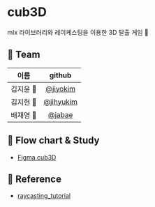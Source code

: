 # cub3D
mlx 라이브러리와 레이케스팅을 이용한 3D 탈출 게임 🏃
## 💝 Team 
|이름|github|
|:---:|:---:|
|김지윤 🦊|[@jiyokim](https://github.com/kjy00)|
|김지현 🐧|[@jihyukim](https://github.com/tamagoyakii)|
|배재영 🐰|[@jabae](https://github.com/pearpearB)|
## 📝 Flow chart & Study
+ [Figma cub3D](https://www.figma.com/file/LwYJwjQPknaFBY49hAwqRk/cub3D?node-id=0%3A1&t=LofcCiF2WmTejtTB-1)
## 📡 Reference
+ [raycasting_tutorial](https://github.com/365kim/raycasting_tutorial)
